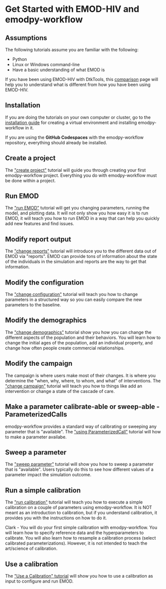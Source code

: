 # Get Started with EMOD-HIV and emodpy-workflow

## Assumptions

The following tutorials assume you are familiar with the following:

- Python
- Linux or Windows command-line
- Have a basic understanding of what EMOD is

If you have been using EMOD-HIV with DtkTools, this [comparison](../reference/dtktools_comparison.md)
page will help you to understand what is different from how you have been using EMOD-HIV.

## Installation

If you are doing the tutorials on your own computer or cluster, go to the
[installation guide](../installation.md) for creating a virtual environment
and installing emodpy-workflow in it.

If you are using the **GitHub Codespaces** with the emodpy-workflow repository,
everything should already be installed.

## Create a project

The ["create project"](create_project.md) tutorial will guide you through creating
your first emodpy-workflow project.  Everything you do with emodpy-workflow
must be done within a project.

## Run EMOD
The ["run EMOD"](run_emod.md) tutorial will get you changing parameters, running
the model, and plotting data.  It will not only show you how easy it is to run EMOD,
it will teach you how to run EMOD in a way that can help you quickly add new features
and find issues.

## Modify report output
The ["change reports"](modify_reports.md) tutorial will introduce you to the different
data out of EMOD via "reports".  EMOD can provide tons of information about the state
of the individuals in the simulation and reports are the way to get that information.

## Modify the configuration

The ["change configuration"](modify_configuration.md) tutorial will teach you how to
change parameters in a structured way so you can easily compare the new parameters to
the baseline.

## Modify the demographics

The ["change demographics"](modify_demographics.md) tutorial show you how you can
change the different aspects of the population and their behaviors.  You will learn
how to change the initial ages of the population, add an individual property, and
change how often people create commercial relationships.

## Modify the campaign

The campaign is where users make most of their changes.  It is where you determine
the "when, why, where, to whom, and what" of interventions.
The ["change campaign"](modify_campaign.md) tutorial will teach you how to things
like add an intervention or change a state of the cascade of care.

## Make a parameter calibrate-able or sweep-able - ParameterizedCalls

emodpy-workflow provides a standard way of calibrating or sweeping any parameter
that is "available".  The ["using ParameterizedCall"](using_parameterized_calls.md)
tutorial will how to make a parameter availabe.

## Sweep a parameter

The ["sweep parameter"](sweep_parameter.md) tutorial will show you how to sweep
a parameter that is "available".  Users typically do this to see how different
values of a parameter impact the simulation outcome.

## Run a simple calibration

The ["run calibration"](run_calibration.md) tutorial will teach you how to execute
a simple calibration on a couple of parameters using emodpy-workflow.  It is NOT
meant as an introduction to calibration, but if you understand calibration, it
provides you with the instructions on how to do it.

Clark - You will do your first simple calibration with emodpy-workflow.
You will learn how to specify reference data and the hyperparameters to calibrate.
You will also learn how to resample a calibration process (select calibrated
parameterizations). However, it is not intended to teach the art/science of 
calibration.

## Use a calibration

The ["Use a Calibration" tutorial](use_calibration.md) will show you how to use a calibration
as input to configure and run EMOD. 

